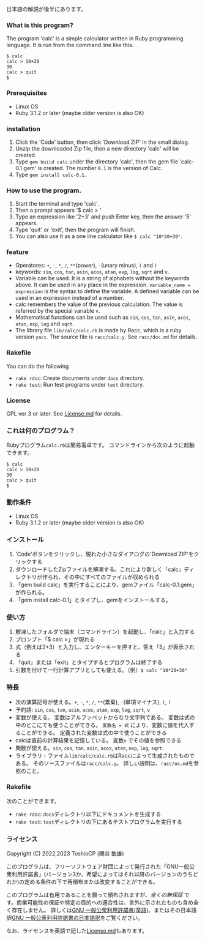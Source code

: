 日本語の解説が後半にあります。

### What is this program?

The program 'calc' is a simple calculator written in Ruby programming language.
It is run from the command line like this.

```
$ calc
calc > 10+20
30
calc > quit
$
```

### Prerequisites

- Linux OS
- Ruby 3.1.2 or later (maybe older version is also OK)

### installation

1. Click the 'Code' button, then click 'Download ZIP' in the small dialog.
2. Unzip the downloaded Zip file, then a new directory 'calc' will be created.
3. Type `gem build calc` under the directory 'calc', then the gem file 'calc-0.1.gem' is created. The number `0.1` is the version of Calc.
4. Type `gem install calc-0.1`.

### How to use the program.

1. Start the terminal and type 'calc'.
2. Then a prompt appears '$ calc > '
3. Type an expression like '2+3' and push Enter key, then the answer '5' appears.
4. Type 'quit' or 'exit', then the program will finish.
5. You can also use it as a one line calculator like `$ calc "10*20+30"`.

### feature

- Operatores: `+`, `-`, `*`, `/`, `**`(power), `-`(unary minus), `(` and `)`
- keywords: `sin`, `cos`, `tan`, `asin`, `acos`, `atan`, `exp`, `log`, `sqrt` and `v`.
- Variable can be used.
It is a string of alphabets without the keywords above.
It can be used in any place in the expression.
`variable_name = expression` is the syntax to define the variable.
A defined variable can be used in an expression instead of a number.
- calc remembers the value of the previous calculation.
The value is referred by the special variable `v`.
- Mathematical functions can be used such as `sin`, `cos`, `tan`, `asin`, `acos`, `atan`, `exp`, `log` and `sqrt`.
- The library file `lib/calc/calc.rb` is made by Racc, which is a ruby version `yacc`.
The source file is `racc/calc.y`.
See `racc/doc.md` for details.

### Rakefile

You can do the following

- `rake rdoc`: Create documents under `docs` directory.
- `rake test`: Run test programs under `test` directory.

### License

GPL ver 3 or later.
See [License.md](License.md) for details.

### これは何のプログラム？

Rubyプログラム`calc.rb`は簡易電卓です。
コマンドラインから次のように起動できます。

```
$ calc
calc > 10+20
30
calc > quit
$
```

### 動作条件

- Linux OS
- Ruby 3.1.2 or later (maybe older version is also OK)

### インストール

1. 'Code'ボタンをクリックし、現れた小さなダイアログの'Download ZIP'をクリックする
2. ダウンロードしたZipファイルを解凍する。これにより新しく「calc」ディレクトリが作られ、その中にすべてのファイルが収められる
3. 「gem build calc」を実行することにより、gemファイル「calc-0.1.gem」が作られる。
4. 「gem install calc-0.1」とタイプし、gemをインストールする。

### 使い方

1. 解凍したフォルダで端末（コマンドライン）を起動し、「calc」と入力する
2. プロンプト「$ calc >」が現れる
3. 式（例えば2+3）と入力し、エンターキーを押すと、答え「5」が表示される
4. 「quit」または「exit」とタイプするとプログラムは終了する
5. 引数を付けて一行計算アプリとしても使える。（例）`$ calc "10*20+30"`

### 特長

- 次の演算記号が使える。`+`, `-`, `*`, `/`, `**`(累乗), `-`(単項マイナス), `(`, `)`
- 予約語: `sin`, `cos`, `tan`, `asin`, `acos`, `atan`, `exp`, `log`, `sqrt`, `v`
- 変数が使える。
変数はアルファベットからなり文字列である。
変数は式の中のどこにでも使うことができる。
`変数名 = 式` により、変数に値を代入することができる。
定義された変数は式の中で使うことができる
- calcは直前の計算結果を記憶している。
変数`v` でその値を参照できる
- 関数が使える。`sin`, `cos`, `tan`, `asin`, `acos`, `atan`, `exp`, `log`, `sqrt`.
- ライブラリ・ファイル`lib/calc/calc.rb`はRaccによって生成されたものである。
そのソースファイルは`racc/calc.y`。
詳しい説明は、`racc/oc.md`を参照のこと。

### Rakefile

次のことができます。

- `rake rdoc`: `docs`ディレクトリ以下にドキュメントを生成する
- `rake test`: `test`ディレクトリの下にあるテストプログラムを実行する

### ライセンス

Copyright (C) 2022,2023  ToshioCP (関谷 敏雄)

このプログラムは、フリーソフトウェア財団によって発行された「GNU一般公衆利用許諾書」(バージョン3か、希望によってはそれ以降のバージョンのうちどれか)の定める条件の下で再頒布または改変することができる。

このプログラムは有用であることを願って頒布されますが、*全くの無保証* です。商業可能性の保証や特定の目的への適合性は、言外に示されたものも含め全く存在しません。
詳しくは[GNU 一般公衆利用許諾書(英語)](https://www.gnu.org/licenses/gpl-3.0.en.html)、またはその日本語訳[GNU 一般公衆利用許諾書の日本語訳](https://gpl.mhatta.org/gpl.ja.html)をご覧ください。

なお、ライセンスを英語で記した[License.md](License.md)もあります。